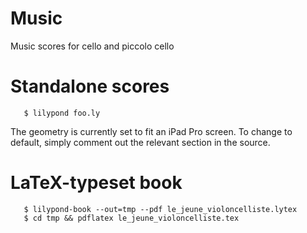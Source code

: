 # Music

Music scores for cello and piccolo cello

# Standalone scores

       $ lilypond foo.ly

The geometry is currently set to fit an iPad Pro screen. To change to
default, simply comment out the relevant section in the source.

# LaTeX-typeset book

       $ lilypond-book --out=tmp --pdf le_jeune_violoncelliste.lytex
       $ cd tmp && pdflatex le_jeune_violoncelliste.tex
